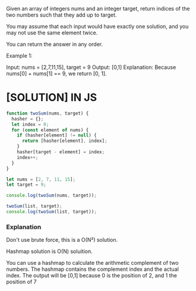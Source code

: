 Given an array of integers nums and an integer target, return indices of the two numbers such that they add up to target.

You may assume that each input would have exactly one solution, and you may not use the same element twice.

You can return the answer in any order.

Example 1:

Input: nums = [2,7,11,15], target = 9
Output: [0,1]
Explanation: Because nums[0] + nums[1] == 9, we return [0, 1].

# [SOLUTION] IN JS

```js
function twoSum(nums, target) {
  hasher = {};
  let index = 0;
  for (const element of nums) {
    if (hasher[element] != null) {
      return [hasher[element], index];
    }
    hasher[target - element] = index;
    index++;
  }
}

let nums = [2, 7, 11, 15];
let target = 9;

console.log(twoSum(nums, target));

twoSum(list, target);
console.log(twoSum(list, target));
```

### Explanation

Don't use brute force, this is a O(N²) solution.

Hashmap solution is O(N) soluition.

You can use a hashmap to calculate the arithmetic complement of two numbers. The hashmap contains the complement index and the actual index. The output will be [0,1] because 0 is the position of 2, and 1 the position of 7
